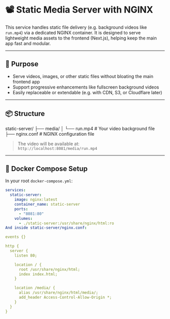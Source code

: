 # 📽️ Static Media Server with NGINX

This service handles static file delivery (e.g. background videos like `run.mp4`) via a dedicated NGINX container. It is designed to serve lightweight media assets to the frontend (Next.js), helping keep the main app fast and modular.

---

## 🚀 Purpose

- Serve videos, images, or other static files without bloating the main frontend app
- Support progressive enhancements like fullscreen background videos
- Easily replaceable or extendable (e.g. with CDN, S3, or Cloudflare later)

---

## 📦 Structure

static-server/
├── media/
│ └── run.mp4 # Your video background file
├── nginx.conf # NGINX configuration file

> The video will be available at:  
> `http://localhost:8081/media/run.mp4`

---

## 🐳 Docker Compose Setup

In your root `docker-compose.yml`:

```yaml
services:
  static-server:
    image: nginx:latest
    container_name: static-server
    ports:
      - "8081:80"
    volumes:
      - ./static-server:/usr/share/nginx/html:ro
And inside static-server/nginx.conf:

events {}

http {
  server {
    listen 80;

    location / {
      root /usr/share/nginx/html;
      index index.html;
    }

    location /media/ {
      alias /usr/share/nginx/html/media/;
      add_header Access-Control-Allow-Origin *;
    }
  }
}
```
